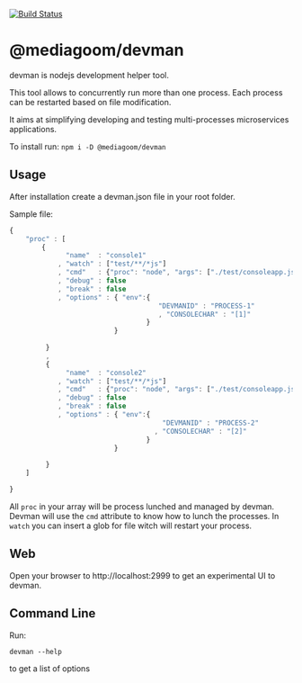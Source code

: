 
[![Build Status](https://travis-ci.org/mediagoom/devman.svg?branch=master)](https://travis-ci.org/mediagoom/devman)

# @mediagoom/devman
devman is nodejs development helper tool.

This tool allows to concurrently run more than one process.
Each process can be restarted based on file modification.

It aims at simplifying developing and testing multi-processes microservices applications.

To install run:
```npm i -D @mediagoom/devman```

## Usage
After installation create a devman.json file in your root folder.

Sample file:
```javascript
{
    "proc" : [
        {
              "name"  : "console1"
            , "watch" : ["test/**/*js"]
            , "cmd"   : {"proc": "node", "args": ["./test/consoleapp.js"]}
            , "debug" : false 
            , "break" : false
            , "options" : { "env":{
                                     "DEVMANID" : "PROCESS-1"
                                     , "CONSOLECHAR" : "[1]"
                                  }
                          }
                          
         }
         , 
         {
              "name"  : "console2"
            , "watch" : ["test/**/*js"]
            , "cmd"   : {"proc": "node", "args": ["./test/consoleapp.js"]}
            , "debug" : false 
            , "break" : false
            , "options" : { "env":{
                                      "DEVMANID" : "PROCESS-2"
                                    , "CONSOLECHAR" : "[2]"
                                  }
                          }
                          
         }
    ]

}
```

All ```proc``` in your array will be process lunched and managed by devman. Devman will use the ```cmd``` attribute to know how to lunch the processes.
In ```watch``` you can insert a glob for file witch will restart your process.

## Web

Open your browser to http://localhost:2999 to get an experimental UI to devman.

## Command Line

Run:
```
devman --help
```
to get a list of options



